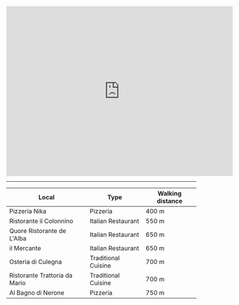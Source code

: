 <div class="row">
<div class="text-center">
<iframe src="https://www.google.com/maps/embed?pb=!1m16!1m12!1m3!1d2883.544878358354!2d10.405174115760806!3d43.72000646837769!2m3!1f0!2f0!3f0!3m2!1i1024!2i768!4f13.1!2m1!1s%20restourant%20Largo%20Bruno%20Pontecorvo%2C%20Pisa%2C%20Province%20of%20Pisa!5e0!3m2!1sen!2sit!4v1678265482581!5m2!1sen!2sit" width="600" height="450" style="border:0;" allowfullscreen="" loading="lazy" referrerpolicy="no-referrer-when-downgrade"></iframe>
</div>

<hr/>
</div>

<table class="table">
<thead>
<tr>
<th><strong>Local</strong></th>
<th><strong>Type</strong></th>
<th><strong>Walking distance</strong></th>
</tr>
</thead>
<tbody>
<tr>
<td>Pizzeria Nika</td>
<td>Pizzeria</td>
<td>400 m</td>
</tr>

<tr>
<td>Ristorante il Colonnino</td>
<td>Italian Restaurant</td>
<td>550 m</td>
</tr>

<tr>
<td>Quore Ristorante de L'Alba</td>
<td>Italian Restaurant</td>
<td>650 m</td>
</tr>

<tr>
<td>il Mercante</td>
<td>Italian Restaurant</td>
<td>650 m</td>
</tr>

<tr>
<td>Osteria di Culegna</td>
<td>Traditional Cuisine</td>
<td>700 m</td>
</tr>

<tr>
<td>Ristorante Trattoria da Mario</td>
<td>Traditional Cuisine</td>
<td>700 m</td>
</tr>

<tr>
<td>Al Bagno di Nerone</td>
<td>Pizzeria</td>
<td>750 m</td>
</tr>

</tbody>
</table>